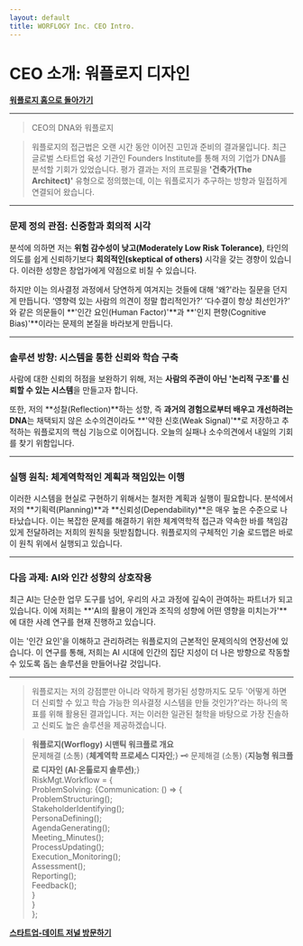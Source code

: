 ```yaml
---
layout: default
title: WORFLOGY Inc. CEO Intro.
---
```


# CEO 소개: 워플로지 디자인

[**워플로지 홈으로 돌아가기**](https://worflogy.com)

---

> CEO의 DNA와 워플로지

> 워플로지의 접근법은 오랜 시간 동안 이어진 고민과 준비의 결과물입니다. 최근 글로벌 스타트업 육성 기관인 Founders Institute를 통해 저의 기업가 DNA를 분석할 기회가 있었습니다. 평가 결과는 저의 프로필을 **'건축가(The Architect)'** 유형으로 정의했는데, 이는 워플로지가 추구하는 방향과 밀접하게 연결되어 왔습니다.

---

### 문제 정의 관점: 신중함과 회의적 시각

분석에 의하면 저는 **위험 감수성이 낮고(Moderately Low Risk Tolerance)**, 타인의 의도를 쉽게 신뢰하기보다 **회의적인(skeptical of others)** 시각을 갖는 경향이 있습니다. 이러한 성향은 창업가에게 약점으로 비칠 수 있습니다.

하지만 이는 의사결정 과정에서 당연하게 여겨지는 것들에 대해 '왜?'라는 질문을 던지게 만듭니다. ‘영향력 있는 사람의 의견이 정말 합리적인가?’ ‘다수결이 항상 최선인가?’ 와 같은 의문들이 **'인간 요인(Human Factor)'**과 **'인지 편향(Cognitive Bias)'**이라는 문제의 본질을 바라보게 만듭니다.

---

### 솔루션 방향: 시스템을 통한 신뢰와 학습 구축

사람에 대한 신뢰의 허점을 보완하기 위해, 저는 **사람의 주관이 아닌 '논리적 구조'를 신뢰할 수 있는 시스템**을 만들고자 합니다.

또한, 저의 **성찰(Reflection)**하는 성향, 즉 **과거의 경험으로부터 배우고 개선하려는 DNA**는 채택되지 않은 소수의견이라도 **'약한 신호(Weak Signal)'**로 저장하고 추적하는 워플로지의 핵심 기능으로 이어집니다. 오늘의 실패나 소수의견에서 내일의 기회를 찾기 위함입니다.

---

### 실행 원칙: 체계역학적인 계획과 책임있는 이행

이러한 시스템을 현실로 구현하기 위해서는 철저한 계획과 실행이 필요합니다. 분석에서 저의 **기획력(Planning)**과 **신뢰성(Dependability)**은 매우 높은 수준으로 나타났습니다. 이는 복잡한 문제를 해결하기 위한 체계역학적 접근과 약속한 바를 책임감 있게 전달하려는 저희의 원칙을 뒷받침합니다. 워플로지의 구체적인 기술 로드맵은 바로 이 원칙 위에서 실행되고 있습니다.

---

### 다음 과제: AI와 인간 성향의 상호작용

최근 AI는 단순한 업무 도구를 넘어, 우리의 사고 과정에 깊숙이 관여하는 파트너가 되고 있습니다. 이에 저희는 **'AI의 활용이 개인과 조직의 성향에 어떤 영향을 미치는가'**에 대한 사례 연구를 현재 진행하고 있습니다.

이는 '인간 요인'을 이해하고 관리하려는 워플로지의 근본적인 문제의식의 연장선에 있습니다. 이 연구를 통해, 저희는 AI 시대에 인간의 집단 지성이 더 나은 방향으로 작동할 수 있도록 돕는 솔루션을 만들어나갈 것입니다.

---

> 워플로지는 저의 강점뿐만 아니라 약하게 평가된 성향까지도 모두 '어떻게 하면 더 신뢰할 수 있고 학습 가능한 의사결정 시스템을 만들 것인가?'라는 하나의 목표를 위해 활용된 결과입니다. 저는 이러한 일관된 철학을 바탕으로 가장 진솔하고 신뢰도 높은 솔루션을 제공하겠습니다.

> **워플로지(Worflogy) 시맨틱 워크플로 개요**<br>
문제해결 (소통) {**체계역학 프로세스 디자인**;} 🗝️ 문제해결 (소통) {**지능형 워크플로 디자인 (AI·온톨로지 솔루션)**;}<br>
RiskMgt.Workflow = {<br>
    ProblemSolving: {Communication: () => {<br>
        ProblemStructuring();<br>
        StakeholderIdentifying();<br>
        PersonaDefining();<br>
        AgendaGenerating();<br>
        Meeting_Minutes();<br>
        ProcessUpdating();<br>
        Execution_Monitoring();<br>
        Assessment();<br>
        Reporting();<br>
        Feedback();<br>
        }<br>
    }<br>
};

[**스타트업-데이트 저널 방문하기**](https://worflogy.com)
